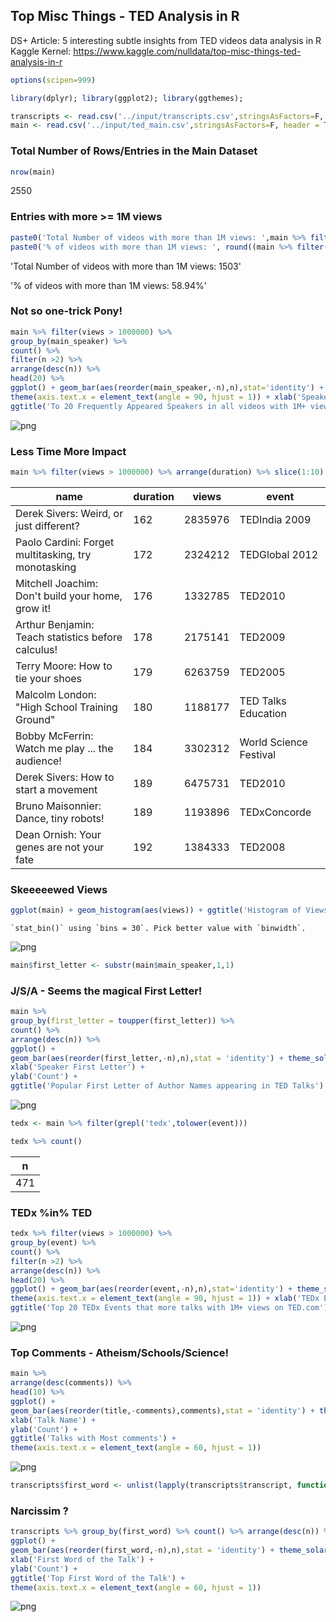 ## Top Misc Things - TED Analysis in R

DS+ Article: 5 interesting subtle insights from TED videos data analysis in R
Kaggle Kernel: https://www.kaggle.com/nulldata/top-misc-things-ted-analysis-in-r


```R
options(scipen=999)
```


```R
library(dplyr); library(ggplot2); library(ggthemes);
```


```R
transcripts <- read.csv('../input/transcripts.csv',stringsAsFactors=F, header = T)
main <- read.csv('../input/ted_main.csv',stringsAsFactors=F, header = T)
```

### Total Number of Rows/Entries in the Main Dataset


```R
nrow(main)
```


2550


### Entries with more >= 1M views


```R
paste0('Total Number of videos with more than 1M views: ',main %>% filter(views > 1000000) %>% count() )
paste0('% of videos with more than 1M views: ', round((main %>% filter(views > 1000000) %>% count() / nrow(main))*100,2),'%')
```


'Total Number of videos with more than 1M views: 1503'



'% of videos with more than 1M views: 58.94%'


###  Not so one-trick Pony!


```R
main %>% filter(views > 1000000) %>% 
group_by(main_speaker) %>% 
count() %>% 
filter(n >2) %>% 
arrange(desc(n)) %>% 
head(20) %>% 
ggplot() + geom_bar(aes(reorder(main_speaker,-n),n),stat='identity') + theme_solarized() + 
theme(axis.text.x = element_text(angle = 90, hjust = 1)) + xlab('Speakers') + 
ggtitle('To 20 Frequently Appeared Speakers in all videos with 1M+ views')
```




![png](output_8_1.png)


### Less Time More Impact 


```R
main %>% filter(views > 1000000) %>% arrange(duration) %>% slice(1:10) %>% select('name','duration','views','event')
```


<table>
<thead><tr><th scope=col>name</th><th scope=col>duration</th><th scope=col>views</th><th scope=col>event</th></tr></thead>
<tbody>
	<tr><td>Derek Sivers: Weird, or just different?            </td><td>162                                                </td><td>2835976                                            </td><td>TEDIndia 2009                                      </td></tr>
	<tr><td>Paolo Cardini: Forget multitasking, try monotasking</td><td>172                                                </td><td>2324212                                            </td><td>TEDGlobal 2012                                     </td></tr>
	<tr><td>Mitchell Joachim: Don't build your home, grow it!  </td><td>176                                                </td><td>1332785                                            </td><td>TED2010                                            </td></tr>
	<tr><td>Arthur Benjamin: Teach statistics before calculus! </td><td>178                                                </td><td>2175141                                            </td><td>TED2009                                            </td></tr>
	<tr><td>Terry Moore: How to tie your shoes                 </td><td>179                                                </td><td>6263759                                            </td><td>TED2005                                            </td></tr>
	<tr><td>Malcolm London: "High School Training Ground"      </td><td>180                                                </td><td>1188177                                            </td><td>TED Talks Education                                </td></tr>
	<tr><td>Bobby McFerrin: Watch me play ... the audience!    </td><td>184                                                </td><td>3302312                                            </td><td>World Science Festival                             </td></tr>
	<tr><td>Derek Sivers: How to start a movement              </td><td>189                                                </td><td>6475731                                            </td><td>TED2010                                            </td></tr>
	<tr><td>Bruno Maisonnier: Dance, tiny robots!              </td><td>189                                                </td><td>1193896                                            </td><td>TEDxConcorde                                       </td></tr>
	<tr><td>Dean Ornish: Your genes are not your fate          </td><td>192                                                </td><td>1384333                                            </td><td>TED2008                                            </td></tr>
</tbody>
</table>



### Skeeeeewed Views


```R
ggplot(main) + geom_histogram(aes(views)) + ggtitle('Histogram of Views') + theme_solarized()
```

    `stat_bin()` using `bins = 30`. Pick better value with `binwidth`.
    




![png](output_12_2.png)



```R
main$first_letter <- substr(main$main_speaker,1,1)
```

### J/S/A - Seems the magical First Letter!


```R
main %>% 
group_by(first_letter = toupper(first_letter)) %>% 
count() %>% 
arrange(desc(n)) %>% 
ggplot() + 
geom_bar(aes(reorder(first_letter,-n),n),stat = 'identity') + theme_solarized() + 
xlab('Speaker First Letter') +
ylab('Count') + 
ggtitle('Popular First Letter of Author Names appearing in TED Talks')
```




![png](output_15_1.png)



```R
tedx <- main %>% filter(grepl('tedx',tolower(event)))

tedx %>% count()
```


<table>
<thead><tr><th scope=col>n</th></tr></thead>
<tbody>
	<tr><td>471</td></tr>
</tbody>
</table>



### TEDx %in% TED


```R
tedx %>% filter(views > 1000000) %>% 
group_by(event) %>% 
count() %>% 
filter(n >2) %>% 
arrange(desc(n)) %>% 
head(20) %>% 
ggplot() + geom_bar(aes(reorder(event,-n),n),stat='identity') + theme_solarized() + 
theme(axis.text.x = element_text(angle = 90, hjust = 1)) + xlab('TEDx Events') + 
ggtitle('Top 20 TEDx Events that more talks with 1M+ views on TED.com')
```




![png](output_18_1.png)


### Top Comments - Atheism/Schools/Science!


```R
main %>% 
arrange(desc(comments)) %>% 
head(10) %>% 
ggplot() + 
geom_bar(aes(reorder(title,-comments),comments),stat = 'identity') + theme_solarized() + 
xlab('Talk Name') +
ylab('Count') + 
ggtitle('Talks with Most comments') + 
theme(axis.text.x = element_text(angle = 60, hjust = 1)) 
```




![png](output_20_1.png)



```R
transcripts$first_word <- unlist(lapply(transcripts$transcript, function(x) strsplit(x," ")[[1]][1]))
```

### Narcissim ?


```R
transcripts %>% group_by(first_word) %>% count() %>% arrange(desc(n)) %>% head(25) %>%
ggplot() + 
geom_bar(aes(reorder(first_word,-n),n),stat = 'identity') + theme_solarized() + 
xlab('First Word of the Talk') +
ylab('Count') + 
ggtitle('Top First Word of the Talk') + 
theme(axis.text.x = element_text(angle = 60, hjust = 1))
```




![png](output_23_1.png)

